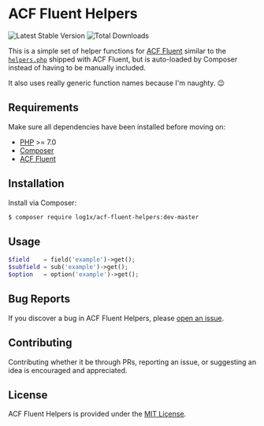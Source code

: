 # ACF Fluent Helpers

![Latest Stable Version](https://img.shields.io/packagist/v/log1x/acf-fluent-helpers?style=flat-square)
![Total Downloads](https://img.shields.io/packagist/dt/log1x/acf-fluent-helpers?style=flat-square)

This is a simple set of helper functions for [ACF Fluent](https://github.com/samrap/acf-fluent) similar to the [`helpers.php`](https://github.com/samrap/acf-fluent/blob/master/src/helpers.php) shipped with ACF Fluent, but is auto-loaded by Composer instead of having to be manually included.

It also uses really generic function names because I'm naughty. :wink:

## Requirements

Make sure all dependencies have been installed before moving on:

- [PHP](https://secure.php.net/manual/en/install.php) >= 7.0
- [Composer](https://getcomposer.org/download/)
- [ACF Fluent](https://github.com/samrap/acf-fluent)

## Installation

Install via Composer:

```bash
$ composer require log1x/acf-fluent-helpers:dev-master
```

## Usage

```php
$field    = field('example')->get();
$subfield = sub('example')->get();
$option   = option('example')->get();
```

## Bug Reports

If you discover a bug in ACF Fluent Helpers, please [open an issue](https://github.com/log1x/acf-fluent-helpers/issues).

## Contributing

Contributing whether it be through PRs, reporting an issue, or suggesting an idea is encouraged and appreciated.

## License

ACF Fluent Helpers is provided under the [MIT License](https://github.com/log1x/acf-fluent-helpers/blob/master/LICENSE.md).
